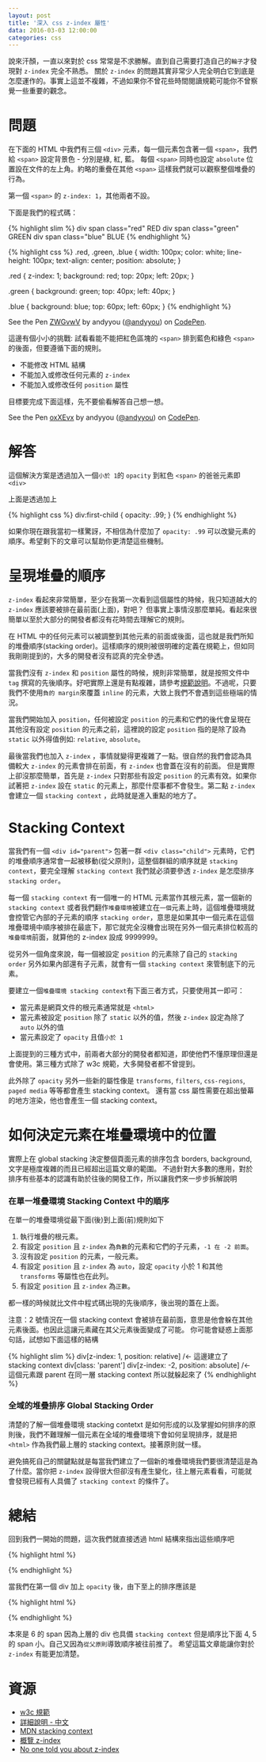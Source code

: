 ```yaml
---
layout: post
title: '深入 css z-index 屬性'
data: 2016-03-03 12:00:00
categories: css
---
```


說來汗顏，一直以來對於 css 常常是不求勝解。直到自己需要打造自己的`輪子`才發現對 `z-index` 完全不熟悉。
關於 `z-index` 的問題其實非常少人完全明白它到底是怎麼運作的。事實上這並不複雜，不過如果你不曾花些時間閱讀規範可能你不曾察覺一些重要的觀念。

# 問題

在下面的 HTML 中我們有三個 `<div>` 元素，每一個元素包含著一個 `<span>`，我們給 `<span>` 設定背景色 - 分別是綠, 紅, 藍。
每個 `<span>` 同時也設定 `absolute` 位置設在文件的左上角。約略的重疊在其他 `<span>` 這樣我們就可以觀察整個堆疊的行為。

第一個 `<span>` 的 `z-index: 1`，其他兩者不設。

下面是我們的程式碼：

{% highlight slim %}
div
  span class="red" RED
div
  span class="green" GREEN
div
  span class="blue" BLUE
{% endhighlight %}

{% highlight css %}
.red, .green, .blue {
  width: 100px;
  color: white;
  line-height: 100px;
  text-align: center;
  position: absolute;
}

.red {
  z-index: 1;
  background: red;
  top: 20px;
  left: 20px;
}

.green {
  background: green;
  top: 40px;
  left: 40px;
}

.blue {
  background: blue;
  top: 60px;
  left: 60px;
}
{% endhighlight %}

<p data-height="268" data-theme-id="8540" data-slug-hash="ZWGvwV" data-default-tab="result" data-user="andyyou" class="codepen">See the Pen <a href="http://codepen.io/andyyou/pen/ZWGvwV/">ZWGvwV</a> by andyyou (<a href="http://codepen.io/andyyou">@andyyou</a>) on <a href="http://codepen.io">CodePen</a>.</p>
<script async src="//assets.codepen.io/assets/embed/ei.js"></script>


這邊有個小小的挑戰: 試看看能不能把紅色區塊的 `<span>` 排到藍色和綠色 `<span>` 的後面，但要遵循下面的規則。

* 不能修改 HTML 結構
* 不能加入或修改任何元素的 `z-index`
* 不能加入或修改任何 `position` 屬性

目標要完成下面這樣，先不要偷看解答自己想一想。

<p data-height="268" data-theme-id="8540" data-slug-hash="oxXEvx" data-default-tab="result" data-user="andyyou" class="codepen">See the Pen <a href="http://codepen.io/andyyou/pen/oxXEvx/">oxXEvx</a> by andyyou (<a href="http://codepen.io/andyyou">@andyyou</a>) on <a href="http://codepen.io">CodePen</a>.</p>
<script async src="//assets.codepen.io/assets/embed/ei.js"></script>

# 解答

這個解決方案是透過加入一個`小於 1`的 `opacity` 到紅色 `<span>` 的爸爸元素即 `<div>`

上面是透過加上

{% highlight css %}
div:first-child {
  opacity: .99;
}
{% endhighlight %}

如果你現在跟我當初一樣驚訝，不相信為什麼加了 `opacity: .99` 可以改變元素的順序。希望剩下的文章可以幫助你更清楚這些機制。

# 呈現堆疊的順序

`z-index` 看起來非常簡單，至少在我第一次看到這個屬性的時候，我只知道越大的 `z-index` 應該要被排在最前面(上面)，對吧？
但事實上事情沒那麼單純。看起來很簡單以至於大部分的開發者都沒有花時間去理解它的規則。

在 HTML 中的任何元素可以被調整到其他元素的前面或後面，這也就是我們所知的堆疊順序(stacking order)。這樣順序的規則被很明確的定義在規範上，但如同我剛剛提到的，大多的開發者沒有認真的完全參透。

當我們沒有 `z-index` 和 `position` 屬性的時候，規則非常簡單，就是按照文件中 `tag` 撰寫的先後順序。好吧實際上還是有點複雜，請參考[規範說明](https://www.w3.org/TR/CSS2/zindex.html)。不過呢，只要我們不使用`負的 margin`來覆蓋 `inline` 的元素，大致上我們不會遇到這些極端的情況。

當我們開始加入 `position`，任何被設定 `position` 的元素和它們的後代會呈現在其他沒有設定 `position` 的元素之前，這裡說的設定 `position` 指的是除了設為 `static` 以外得值例如: `relative`, `absolute`。

最後當我們也加入 `z-index` ，事情就變得更複雜了一點。很自然的我們會認為具備較大 `z-index` 的元素會排在前面，有 `z-index` 也會蓋在沒有的前面。
但是實際上卻沒那麼簡單，首先是 `z-index` 只對那些有設定 `position` 的元素有效。如果你試著把 `z-index` 設在 `static` 的元素上，那麼什麼事都不會發生。第二點 `z-index` 會建立一個 `stacking context` ，此時就是進入重點的地方了。

# Stacking Context

當我們有一個 `<div id="parent">` 包著一群 `<div class="child">` 元素時，它們的堆疊順序通常會一起被移動(從父原則)，這整個群組的順序就是 `stacking context`，要完全理解 `stacking context` 我們就必須要參透 `z-index` 是怎麼排序 `stacking order`。

每一個 `stacking context` 有一個唯一的 HTML 元素當作其根元素，當一個新的 `stacking context` 或者我們翻作`堆疊環境`被建立在`一個`元素上時，這個堆疊環境就會控管它內部的子元素的順序 `stacking order`，意思是如果其中一個元素在這個堆疊環境中順序被排在最底下，那它就完全沒機會出現在另外一個元素排位較高的`堆疊環境`前面，就算他的 z-index 設成 9999999。

從另外一個角度來說，每一個被設定 `position` 的元素除了自己的 `stacking order` 另外如果內部還有子元素，就會有一個 `stacking context` 來管制底下的元素。

要建立一個`堆疊環境 stacking context`有下面三者方式，只要使用其一即可：

* 當元素是網頁文件的根元素通常就是 `<html>`
* 當元素被設定 `position` 除了 `static` 以外的值，然後 `z-index` 設定為除了 `auto` 以外的值
* 當元素設定了 `opacity` 且值`小於 1`

上面提到的三種方式中，前兩者大部分的開發者都知道，即使他們不懂原理但還是會使用。第三種方式除了 w3c 規範，大多開發者都不曾提到。

此外除了 `opacity` 另外一些新的屬性像是 `transforms`, `filters`, `css-regions`, `paged media` 等等都會產生 stacking context。
還有當 css 屬性需要在超出螢幕的地方渲染，他也會產生一個 stacking context。

# 如何決定元素在堆疊環境中的位置

實際上在 global stacking 決定整個頁面元素的排序包含 borders, background, 文字是極度複雜的而且已經超出這篇文章的範圍。
不過針對大多數的應用，對於排序有些基本的認識有助於往後的開發工作，所以讓我們來一步步拆解說明

### 在單一堆疊環境 Stacking Context 中的順序

在單一的堆疊環境從最下面(後)到上面(前)規則如下

1. 執行堆疊的根元素。
2. 有設定 `position` 且 `z-index` 為`負數`的元素和它們的子元素，`-1 在 -2 前面`。
3. 沒有設定 `position` 的元素，一般元素。
4. 有設定 `position` 且 `z-index` 為 `auto`，設定 `opacity` 小於 1 和其他 `transforms` 等屬性也在此列。
5. 有設定 `position` 且 `z-index` 為`正數`。

都一樣的時候就比文件中程式碼出現的先後順序，後出現的蓋在上面。

注意：2 號情況在一個 stacking context 會被排在最前面，意思是他會躲在其他元素後面。也因此這讓元素藏在其父元素後面變成了可能。
你可能會疑惑上面那句話，試想如下面這樣的結構

{% highlight slim %}
div[z-index: 1, position: relative]  /<- 這邊建立了 stacking context
  div[class: 'parent']
    div[z-index: -2, position: absolute] /<- 這個元素跟 parent 在同一層 stacking context 所以就躲起來了
{% endhighlight %}

### 全域的堆疊排序 Global Stacking Order

清楚的了解一個堆疊環境 stacking contetxt 是如何形成的以及掌握如何排序的原則後，我們不難理解一個元素在全域的堆疊環境下會如何呈現排序，就是把 `<html>` 作為我們最上層的 stacking context。接著原則就一樣。

避免搞死自己的關鍵點就是每當我們建立了一個新的堆疊環境我們要很清楚這是為了什麼。當你把 `z-index` 設得很大但卻沒有產生變化，往上層元素看看，可能就會發現已經有人具備了 `stacking context` 的條件了。

# 總結

回到我們一開始的問題，這次我們就直接透過 html 結構來指出這些順序吧

{% highlight html %}
<div><!-- 1 -->
  <span class="red"><!-- 6 --></span>
</div>
<div><!-- 2 -->
  <span class="green"><!-- 4 --><span>
</div>
<div><!-- 3 -->
  <span class="blue"><!-- 5 --></span>
</div>
{% endhighlight %}

當我們在第一個 div 加上 `opacity` 後，由下至上的排序應該是

{% highlight html %}
<div><!-- 3 -->
  <span class="red"><!-- 3.1 --></span>
</div>
<div><!-- 1 -->
  <span class="green"><!-- 4 --><span>
</div>
<div><!-- 2 -->
  <span class="blue"><!-- 5 --></span>
</div>
{% endhighlight %}

本來是 6 的 span 因為上層的 div 也具備 `stacking context` 但是順序比下面 4, 5 的 span 小。自己又因為`從父原則`導致順序被往前推了。
希望這篇文章能讓你對於 `z-index` 有能更加清楚。

# 資源

* [w3c 規範](https://www.w3.org/TR/CSS2/zindex.html)
* [詳細說明 - 中文](http://www.neoease.com/css-z-index-property-and-layering-tree/)
* [MDN stacking context](https://developer.mozilla.org/en-US/docs/Web/CSS/CSS_Positioning/Understanding_z_index/The_stacking_context)
* [概覽 z-index](https://www.smashingmagazine.com/2009/09/the-z-index-css-property-a-comprehensive-look/)
* [No one told you about z-index](http://philipwalton.com/articles/what-no-one-told-you-about-z-index/)
